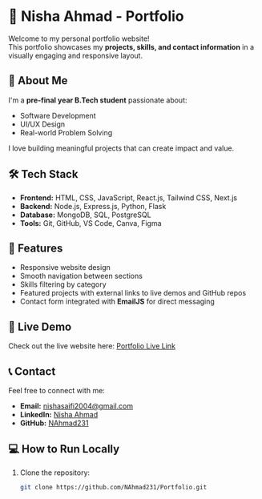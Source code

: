 
# 🌟 Nisha Ahmad - Portfolio

Welcome to my personal portfolio website!  
This portfolio showcases my **projects, skills, and contact information** in a visually engaging and responsive layout.

## 🚀 About Me
I'm a **pre-final year B.Tech student** passionate about:
- Software Development  
- UI/UX Design  
- Real-world Problem Solving

I love building meaningful projects that can create impact and value.

## 🛠️ Tech Stack
- **Frontend:** HTML, CSS, JavaScript, React.js, Tailwind CSS, Next.js
- **Backend:** Node.js, Express.js, Python, Flask
- **Database:** MongoDB, SQL, PostgreSQL
- **Tools:** Git, GitHub, VS Code, Canva, Figma

## 📂 Features
- Responsive website design  
- Smooth navigation between sections  
- Skills filtering by category  
- Featured projects with external links to live demos and GitHub repos  
- Contact form integrated with **EmailJS** for direct messaging  

## 🔗 Live Demo
Check out the live website here: [Portfolio Live Link](https://nahmad231.github.io/Personal-Portfolio/)


## 📞 Contact
Feel free to connect with me:
- **Email:** nishasaifi2004@gmail.com
- **LinkedIn:** [Nisha Ahmad](https://www.linkedin.com/in/nisha-ahmad/)
- **GitHub:** [NAhmad231](https://github.com/NAhmad231)

## 💻 How to Run Locally
1. Clone the repository:
   ```bash
   git clone https://github.com/NAhmad231/Portfolio.git
